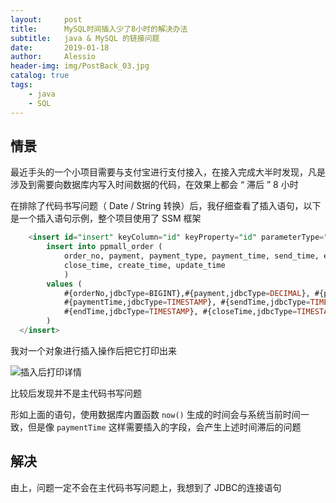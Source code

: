 ```yaml
---
layout:     post
title:      MySQL时间插入少了8小时的解决办法
subtitle:   java & MySQL 的链接问题
date:       2019-01-18
author:     Alessio
header-img: img/PostBack_03.jpg
catalog: true
tags:
    - java
    - SQL
---
```

## 情景

最近手头的一个小项目需要与支付宝进行支付接入，在接入完成大半时发现，凡是涉及到需要向数据库内写入时间数据的代码，在效果上都会 “ 滞后 ” 8 小时

在排除了代码书写问题（ Date / String 转换）后，我仔细查看了插入语句，以下是一个插入语句示例，整个项目使用了 SSM 框架
```sql
    <insert id="insert" keyColumn="id" keyProperty="id" parameterType="com.ppmall.pojo.PpmallOrder" useGeneratedKeys="true">
        insert into ppmall_order (
            order_no, payment, payment_type, payment_time, send_time, end_time, 
            close_time, create_time, update_time
            )
        values (
            #{orderNo,jdbcType=BIGINT},#{payment,jdbcType=DECIMAL}, #{paymentType,jdbcType=INTEGER},
            #{paymentTime,jdbcType=TIMESTAMP}, #{sendTime,jdbcType=TIMESTAMP}, 
            #{endTime,jdbcType=TIMESTAMP}, #{closeTime,jdbcType=TIMESTAMP}, now(),now()
        )
  </insert>
```
我对一个对象进行插入操作后把它打印出来

![插入后打印详情]()

比较后发现并不是主代码书写问题

形如上面的语句，使用数据库内置函数 `now()` 生成的时间会与系统当前时间一致，但是像 `paymentTime` 这样需要插入的字段，会产生上述时间滞后的问题


## 解决

由上，问题一定不会在主代码书写问题上，我想到了 JDBC的连接语句